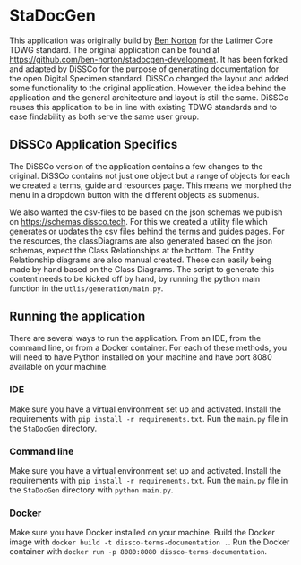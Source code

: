 # StaDocGen
This application was originally build by [Ben Norton](https://orcid.org/0000-0002-5819-9134) for the Latimer Core TDWG standard.
The original application can be found at https://github.com/ben-norton/stadocgen-development.
It has been forked and adapted by DiSSCo for the purpose of generating documentation for the open Digital Specimen standard.
DiSSCo changed the layout and added some functionality to the original application.
However, the idea behind the application and the general architecture and layout is still the same.
DiSSCo reuses this application to be in line with existing TDWG standards and to ease findability as both serve the same user group.

## DiSSCo Application Specifics
The DiSSCo version of the application contains a few changes to the original.
DiSSCo contains not just one object but a range of objects for each we created a terms, guide and resources page.
This means we morphed the menu in a dropdown button with the different objects as submenus.

We also wanted the csv-files to be based on the json schemas we publish on https://schemas.dissco.tech.
For this we created a utility file which generates or updates the csv files behind the terms and guides pages.
For the resources, the classDiagrams are also generated based on the json schemas, expect the Class Relationships at the bottom.
The Entity Relationship diagrams are also manual created.
These can easily being made by hand based on the Class Diagrams.
The script to generate this content needs to be kicked off by hand, by running the python main function in the `utlis/generation/main.py`.

## Running the application
There are several ways to run the application.
From an IDE, from the command line, or from a Docker container.
For each of these methods, you will need to have Python installed on your machine and have port 8080 available on your machine.

### IDE
Make sure you have a virtual environment set up and activated.
Install the requirements with `pip install -r requirements.txt`.
Run the `main.py` file in the `StaDocGen` directory.

### Command line
Make sure you have a virtual environment set up and activated.
Install the requirements with `pip install -r requirements.txt`.
Run the `main.py` file in the `StaDocGen` directory with `python main.py`.

### Docker
Make sure you have Docker installed on your machine.
Build the Docker image with `docker build -t dissco-terms-documentation .`.
Run the Docker container with `docker run -p 8080:8080 dissco-terms-documentation`.
